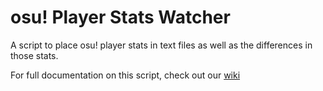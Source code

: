 osu! Player Stats Watcher
========================

A script to place osu! player stats in text files as well as the differences in those stats.

For full documentation on this script, check out our [wiki](https://github.com/albinohat/osu_player_stats_watcher/wiki)
